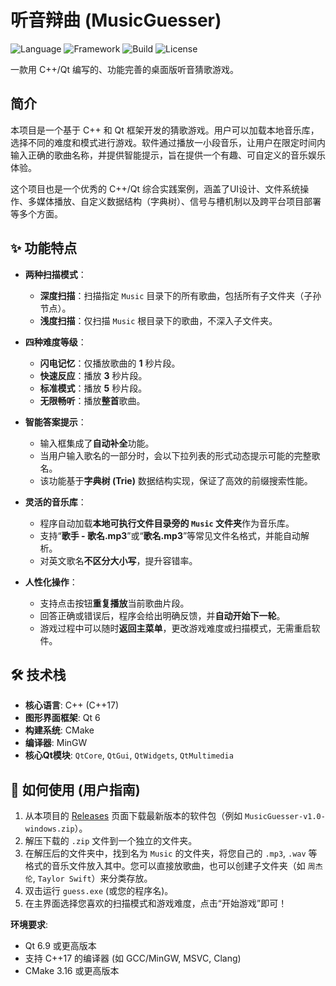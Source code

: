 # 听音辩曲 (MusicGuesser)

![Language](https://img.shields.io/badge/Language-C++-blue.svg)
![Framework](https://img.shields.io/badge/Framework-Qt_6-217346.svg)
![Build](https://img.shields.io/badge/Build-CMake-green.svg)
![License](https://img.shields.io/badge/License-MIT-yellow.svg)

一款用 C++/Qt 编写的、功能完善的桌面版听音猜歌游戏。

## 

## 简介

本项目是一个基于 C++ 和 Qt 框架开发的猜歌游戏。用户可以加载本地音乐库，选择不同的难度和模式进行游戏。软件通过播放一小段音乐，让用户在限定时间内输入正确的歌曲名称，并提供智能提示，旨在提供一个有趣、可自定义的音乐娱乐体验。

这个项目也是一个优秀的 C++/Qt 综合实践案例，涵盖了UI设计、文件系统操作、多媒体播放、自定义数据结构（字典树）、信号与槽机制以及跨平台项目部署等多个方面。

## ✨ 功能特点

* **两种扫描模式**：
  * **深度扫描**：扫描指定 `Music` 目录下的所有歌曲，包括所有子文件夹（子孙节点）。
  * **浅度扫描**：仅扫描 `Music` 根目录下的歌曲，不深入子文件夹。

* **四种难度等级**：
  * **闪电记忆**：仅播放歌曲的 **1** 秒片段。
  * **快速反应**：播放 **3** 秒片段。
  * **标准模式**：播放 **5** 秒片段。
  * **无限畅听**：播放**整首**歌曲。

* **智能答案提示**：
  * 输入框集成了**自动补全**功能。
  * 当用户输入歌名的一部分时，会以下拉列表的形式动态提示可能的完整歌名。
  * 该功能基于**字典树 (Trie)** 数据结构实现，保证了高效的前缀搜索性能。

* **灵活的音乐库**：
  * 程序自动加载**本地可执行文件目录旁的 `Music` 文件夹**作为音乐库。
  * 支持“**歌手 - 歌名.mp3**”或“**歌名.mp3**”等常见文件名格式，并能自动解析。
  * 对英文歌名**不区分大小写**，提升容错率。

* **人性化操作**：
  * 支持点击按钮**重复播放**当前歌曲片段。
  * 回答正确或错误后，程序会给出明确反馈，并**自动开始下一轮**。
  * 游戏过程中可以随时**返回主菜单**，更改游戏难度或扫描模式，无需重启软件。

## 🛠️ 技术栈

* **核心语言**: C++ (C++17)
* **图形界面框架**: Qt 6
* **构建系统**: CMake
* **编译器**: MinGW
* **核心Qt模块**: `QtCore`, `QtGui`, `QtWidgets`, `QtMultimedia`

## 🚀 如何使用 (用户指南)

1.  从本项目的 [Releases](https://github.com/your-username/your-repo/releases) 页面下载最新版本的软件包（例如 `MusicGuesser-v1.0-windows.zip`）。
2.  解压下载的 `.zip` 文件到一个独立的文件夹。
3.  在解压后的文件夹中，找到名为 `Music` 的文件夹，将您自己的 `.mp3`, `.wav` 等格式的音乐文件放入其中。您可以直接放歌曲，也可以创建子文件夹（如 `周杰伦`, `Taylor Swift`）来分类存放。
4.  双击运行 `guess.exe` (或您的程序名)。
5.  在主界面选择您喜欢的扫描模式和游戏难度，点击“开始游戏”即可！

**环境要求**:

* Qt 6.9 或更高版本
* 支持 C++17 的编译器 (如 GCC/MinGW, MSVC, Clang)
* CMake 3.16 或更高版本
